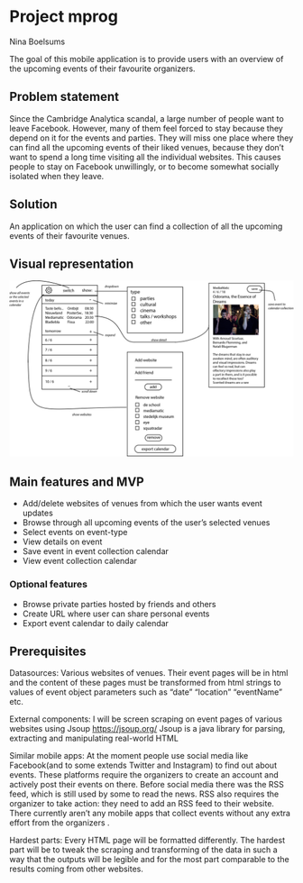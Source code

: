 # Project mprog 
Nina Boelsums

The goal of this mobile application is to provide users with an overview of the upcoming events of their favourite organizers.

## Problem statement
Since the Cambridge Analytica scandal, a large number of people want to leave Facebook. However, many of them feel forced to stay because they depend on it for the events and parties. They will miss one place where they can find all the upcoming events of their liked venues, because they don’t want to spend a long time visiting all the individual websites. This causes people to stay on Facebook unwillingly, or to become somewhat socially isolated when they leave.

## Solution
An application on which the user can find a collection of all the upcoming events of their favourite venues.

## Visual representation
![](/doc/sketch.png)

## Main features and MVP
-	Add/delete websites of venues from which the user wants event updates
-	Browse through all upcoming events of the user’s selected venues
-	Select events on event-type
-	View details on event
-	Save event in event collection calendar
-	View event collection calendar

### Optional features
-	Browse private parties hosted by friends and others
-	Create URL where user can share personal events
-	Export event calendar to daily calendar

## Prerequisites
Datasources: Various websites of venues. Their event pages will be in html and the content of these pages must be transformed from html strings to values of event object parameters such as “date” “location” “eventName” etc.

External components: I will be screen scraping on event pages of various websites using Jsoup https://jsoup.org/ Jsoup is a java library for parsing, extracting and manipulating real-world HTML

Similar mobile apps: At the moment people use social media like Facebook(and to some extends Twitter and Instagram) to find out about events. These platforms require the organizers to create an account and actively post their events on there. Before social media there was the RSS feed, which is still used by some to read the news. RSS also requires the organizer to take action: they need to add an RSS feed to their website. There currently aren’t any mobile apps that collect events without any extra effort from the organizers .

Hardest parts: Every HTML page will be formatted differently. The hardest part will be to tweak the scraping and transforming of the data in such a way that the outputs will be legible and for the most part comparable to the results coming from other websites.

